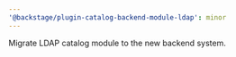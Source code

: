 ```yaml
---
'@backstage/plugin-catalog-backend-module-ldap': minor
---
```


Migrate LDAP catalog module to the new backend system.

